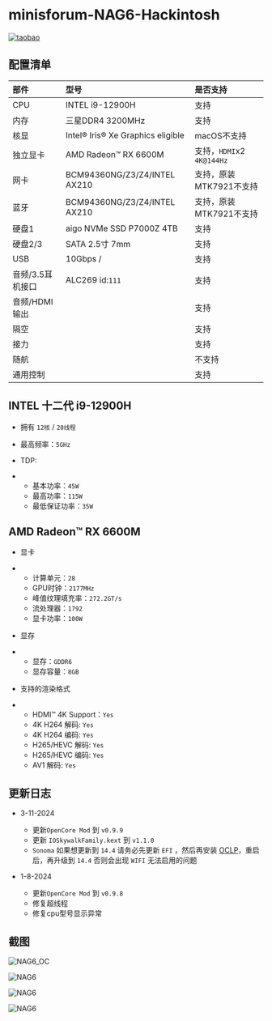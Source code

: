 # minisforum-NAG6-Hackintosh

[![taobao](./ScreenShots/NAG6_taobao.png)](https://item.taobao.com/item.htm?id=642072893983)

## 配置清单

| 部件             | 型号                              | 是否支持                  |
| :--------------- | :-------------------------------- | :------------------------ |
| CPU              | INTEL i9-12900H                   | 支持                      |
| 内存             | 三星DDR4 3200MHz                  | 支持                      |
| 核显             | Intel® Iris® Xe Graphics eligible | macOS不支持               |
| 独立显卡         | AMD Radeon™ RX 6600M              | 支持，`HDMI`x2 `4K@144Hz` |
| 网卡             | BCM94360NG/Z3/Z4/INTEL AX210      | 支持，原装MTK7921不支持   |
| 蓝牙             | BCM94360NG/Z3/Z4/INTEL AX210      | 支持，原装MTK7921不支持   |
| 硬盘1            | aigo NVMe SSD P7000Z 4TB          | 支持                      |
| 硬盘2/3          | SATA 2.5寸 7mm                    | 支持                      |
| USB              | 10Gbps /                          | 支持                      |
| 音频/3.5耳机接口 | ALC269 id:`111`                   | 支持                      |
| 音频/HDMI输出    |                                   | 支持                      |
| 隔空             |                                   | 支持                      |
| 接力             |                                   | 支持                      |
| 随航             |                                   | 不支持                    |
| 通用控制         |                                   | 支持                      |

## INTEL 十二代 i9-12900H

- 拥有 `12核`  / `20线程`

- 最高频率：`5GHz`

- TDP:

- - 基本功率：`45W`
  - 最高功率：`115W`
  - 最低保证功率：`35W`

## AMD Radeon™ RX 6600M

- 显卡

- - 计算单元：`28`
  - GPU时钟：`2177MHz`
  - 峰值纹理填充率：`272.2GT/s`
  - 流处理器：`1792`
  - 显卡功率：`100W`

- 显存

- - 显存：`GDDR6` 
  - 显存容量：`8GB`

- 支持的渲染格式

- - HDMI™ 4K Support：`Yes`
  - 4K H264 解码: `Yes`
  - 4K H264 编码: `Yes`
  - H265/HEVC 解码: `Yes`
  - H265/HEVC 编码: `Yes`
  - AV1 解码: `Yes`

## 更新日志

- 3-11-2024

  - 更新`OpenCore Mod` 到 `v0.9.9`
  - 更新 `IOSkywalkFamily.kext` 到 `v1.1.0`
  - `Sonoma` 如果想更新到 `14.4` 请务必先更新 `EFI` ，然后再安装 [OCLP](https://pan.daliansky.net/APPS/OCLP/OCLP.md)，重启后，再升级到 `14.4` 否则会出现 `WIFI` 无法启用的问题

- 1-8-2024

  - 更新`OpenCore Mod` 到 `v0.9.8`
  - 修复超线程
  - 修复cpu型号显示异常

  

## 截图

![NAG6_OC](./ScreenShots/NAG6_OC.png)

![NAG6](./ScreenShots/About_NAG6.png)

![NAG6](./ScreenShots/CINEBENCH_R23_FOR_NAG6.png)

![NAG6](./ScreenShots/NAG6.png)

